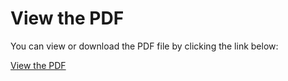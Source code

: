 # View the PDF

You can view or download the PDF file by clicking the link below:

[View the PDF](./en.subjects/en.subject.CPP03.pdf)